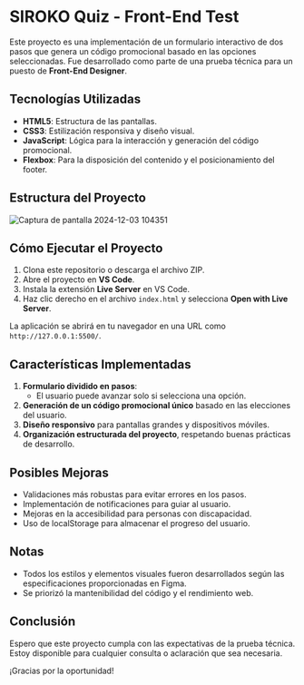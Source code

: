 # SIROKO Quiz - Front-End Test

Este proyecto es una implementación de un formulario interactivo de dos pasos que genera un código promocional basado en las opciones seleccionadas. Fue desarrollado como parte de una prueba técnica para un puesto de **Front-End Designer**.

## **Tecnologías Utilizadas**
- **HTML5**: Estructura de las pantallas.
- **CSS3**: Estilización responsiva y diseño visual.
- **JavaScript**: Lógica para la interacción y generación del código promocional.
- **Flexbox**: Para la disposición del contenido y el posicionamiento del footer.

## **Estructura del Proyecto**
![Captura de pantalla 2024-12-03 104351](https://github.com/user-attachments/assets/3166d032-f2ce-4da0-ace0-bf8e5cbd51a2)

## **Cómo Ejecutar el Proyecto**
1. Clona este repositorio o descarga el archivo ZIP.
2. Abre el proyecto en **VS Code**.
3. Instala la extensión **Live Server** en VS Code.
4. Haz clic derecho en el archivo `index.html` y selecciona **Open with Live Server**.

La aplicación se abrirá en tu navegador en una URL como `http://127.0.0.1:5500/`.

## **Características Implementadas**
1. **Formulario dividido en pasos**:
   - El usuario puede avanzar solo si selecciona una opción.
2. **Generación de un código promocional único** basado en las elecciones del usuario.
3. **Diseño responsivo** para pantallas grandes y dispositivos móviles.
4. **Organización estructurada del proyecto**, respetando buenas prácticas de desarrollo.

## **Posibles Mejoras**
- Validaciones más robustas para evitar errores en los pasos.
- Implementación de notificaciones para guiar al usuario.
- Mejoras en la accesibilidad para personas con discapacidad.
- Uso de localStorage para almacenar el progreso del usuario.

## **Notas**
- Todos los estilos y elementos visuales fueron desarrollados según las especificaciones proporcionadas en Figma.
- Se priorizó la mantenibilidad del código y el rendimiento web.

## **Conclusión**
Espero que este proyecto cumpla con las expectativas de la prueba técnica. Estoy disponible para cualquier consulta o aclaración que sea necesaria.

¡Gracias por la oportunidad!
